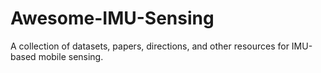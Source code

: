 # Awesome-IMU-Sensing
A collection of datasets, papers, directions, and other resources for IMU-based mobile sensing.
